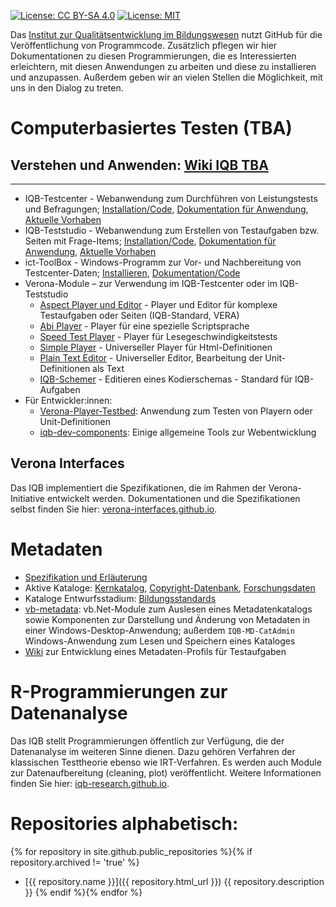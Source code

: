 [![License: CC BY-SA 4.0](https://img.shields.io/badge/License-CC%20BY--SA%204.0-lightgrey.svg)](https://creativecommons.org/licenses/by-sa/4.0/) [![License: MIT](https://img.shields.io/badge/License-MIT-yellow.svg?style=flat-square)](https://opensource.org/licenses/MIT)

Das [Institut zur Qualitätsentwicklung im Bildungswesen](https://www.iqb.hu-berlin.de) nutzt GitHub für die Veröffentlichung von Programmcode. Zusätzlich pflegen wir hier Dokumentationen zu diesen Programmierungen, die es Interessierten erleichtern, mit diesen Anwendungen zu arbeiten und diese zu installieren und anzupassen. Außerdem geben wir an vielen Stellen die Möglichkeit, mit uns in den Dialog zu treten. 

# Computerbasiertes Testen (TBA)
## Verstehen und Anwenden: [Wiki IQB TBA](https://github.com/iqb-berlin/iqb-berlin.github.io/wiki)

<hr/>

* IQB-Testcenter - Webanwendung zum Durchführen von Leistungstests und Befragungen; [Installation/Code](https://github.com/iqb-berlin/testcenter#readme), [Dokumentation für Anwendung](https://github.com/iqb-berlin/iqb-berlin.github.io/wiki/2-Testcenter), [Aktuelle Vorhaben](https://github.com/iqb-berlin/testcenter/issues)
* IQB-Teststudio - Webanwendung zum Erstellen von Testaufgaben bzw. Seiten mit Frage-Items; [Installation/Code](https://github.com/iqb-berlin/studio-lite#readme), [Dokumentation für Anwendung](https://github.com/iqb-berlin/iqb-berlin.github.io/wiki/3-Studio), [Aktuelle Vorhaben](https://github.com/iqb-berlin/studio-lite/issues)
* ict-ToolBox - Windows-Programm zur Vor- und Nachbereitung von Testcenter-Daten; [Installieren](https://www.iqb.hu-berlin.de/institut/ab/it/itc-ToolBox), [Dokumentation/Code](https://github.com/iqb-berlin/itc-toolbox#readme)
* Verona-Module – zur Verwendung im IQB-Testcenter oder im IQB-Teststudio
  * [Aspect Player und Editor](https://github.com/iqb-berlin/verona-modules-aspect/releases) - Player und Editor für komplexe Testaufgaben oder Seiten (IQB-Standard, VERA)
  * [Abi Player](https://github.com/iqb-berlin/verona-player-abi/releases) - Player für eine spezielle Scriptsprache
  * [Speed Test Player](https://github.com/iqb-berlin/verona-player-speedtest/releases) - Player für Lesegeschwindigkeitstests
  * [Simple Player](https://github.com/iqb-berlin/verona-player-simple/releases/latest) - Universeller Player für Html-Definitionen
  * [Plain Text Editor](https://github.com/iqb-berlin/verona-editor-plaintext/releases/latest) - Universeller Editor, Bearbeitung der Unit-Definitionen als Text
  * [IQB-Schemer](https://github.com/iqb-berlin/coding-components/releases/latest) - Editieren eines Kodierschemas - Standard für IQB-Aufgaben
* Für Entwickler:innen:
  * [Verona-Player-Testbed](https://github.com/iqb-berlin/verona-player-testbed#readme): Anwendung zum Testen von Playern oder Unit-Definitionen
  * [iqb-dev-components](https://github.com/iqb-berlin/iqb-dev-components#readme): Einige allgemeine Tools zur Webentwicklung

## Verona Interfaces
Das IQB implementiert die Spezifikationen, die im Rahmen der Verona-Initiative entwickelt werden. Dokumentationen und die Spezifikationen selbst finden Sie hier: [verona-interfaces.github.io](https://verona-interfaces.github.io/).
 
# <a name="metadata"></a>Metadaten
* [Spezifikation und Erläuterung](https://github.com/iqb-berlin/mdc-schemadefinition)
* Aktive Kataloge: [Kernkatalog](https://github.com/iqb-berlin/mdc-core), [Copyright-Datenbank](https://github.com/iqb-berlin/mdc-copyright), [Forschungsdaten](https://github.com/iqb-berlin/mdc-researchdata)
* Kataloge Entwurfsstadium: [Bildungsstandards](https://github.com/iqb-berlin/mdc-educational-standards)
* [vb-metadata](https://github.com/iqb-berlin/vb-metadata): vb.Net-Module zum Auslesen eines Metadatenkatalogs sowie Komponenten zur Darstellung und Änderung von Metadaten in einer Windows-Desktop-Anwendung; außerdem `IQB-MD-CatAdmin` Windows-Anwendung zum Lesen und Speichern eines Kataloges
* [Wiki](https://github.com/iqb-berlin/mdc-testunits/wiki) zur Entwicklung eines Metadaten-Profils für Testaufgaben

# <a name="rcode"></a> R-Programmierungen zur Datenanalyse
Das IQB stellt Programmierungen öffentlich zur Verfügung, die der Datenanalyse im weiteren Sinne dienen. Dazu gehören Verfahren der klassischen Testtheorie ebenso wie IRT-Verfahren. Es werden auch Module zur Datenaufbereitung (cleaning, plot) veröffentlicht. Weitere Informationen finden Sie hier: [iqb-research.github.io](https://iqb-research.github.io/). 

# Repositories alphabetisch:
{% for repository in site.github.public_repositories %}{% if repository.archived != 'true' %}
* [{{ repository.name }}]({{ repository.html_url }}) {{ repository.description }} {% endif %}{% endfor %}
